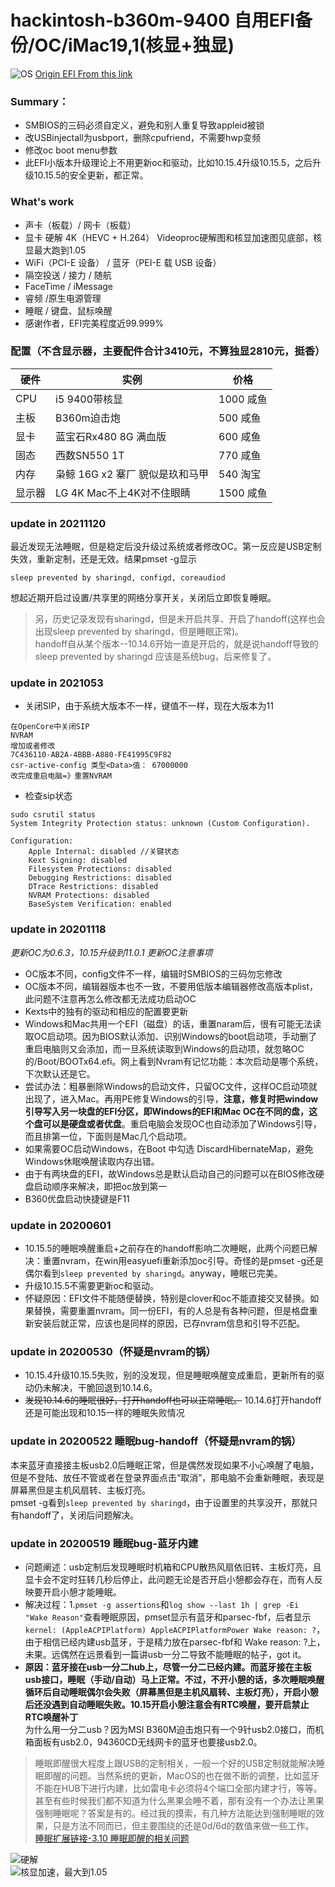 # hackintosh-b360m-9400 自用EFI备份/OC/iMac19,1(核显+独显) 
![OS](https://pic1awn.oss-cn-shanghai.aliyuncs.com/img/20211121085133.png?tubed)
[Origin EFI From this link](https://github.com/GeQ1an/MSI-B360M-MORTAR-HACKINTOSH-OPENCORE-EFI "refer")  
### Summary：  
- SMBIOS的三码必须自定义，避免和别人重复导致appleid被锁
- 改USBinjectall为usbport，删除cpufriend，不需要hwp变频
- 修改oc boot menu参数  
- 此EFI小版本升级理论上不用更新oc和驱动，比如10.15.4升级10.15.5，之后升级10.15.5的安全更新，都正常。
### What's work
- 声卡（板载）/ 网卡（板载）
- 显卡 硬解 4K（HEVC + H.264） Videoproc硬解图和核显加速图见底部，核显最大跑到1.05
- WiFi（PCI-E 设备） / 蓝牙（PEI-E 载 USB 设备）
- 隔空投送 / 接力 / 随航
- FaceTime / iMessage
- 睿频 /原生电源管理
- 睡眠 / 键盘、鼠标唤醒  
- 感谢作者，EFI完美程度近99.999%

### 配置（不含显示器，主要配件合计3410元，不算独显2810元，挺香）
|   硬件 | 实例  | 价格 |
| ------------ | ------------ |------------ |
| CPU  | i5 9400带核显  | 1000 咸鱼 |
|  主板 |B360m迫击炮   | 500 咸鱼 |
| 显卡  | 蓝宝石Rx480 8G 满血版  | 600 咸鱼 |
| 固态  | 西数SN550 1T    | 770 咸鱼|
| 内存  | 枭鲸 16G x2 寨厂 貌似是玖和马甲 | 540 淘宝 |
| 显示器  | LG 4K Mac不上4K对不住眼睛 | 1500 咸鱼 |    

### update  in 20211120
最近发现无法睡眠，但是稳定后没升级过系统或者修改OC。第一反应是USB定制失效，重新定制，还是无效。结果pmset -g显示
```
sleep prevented by sharingd, configd, coreaudiod
```
想起近期开启过设置/共享里的网络分享开关，关闭后立即恢复睡眠。
>另，历史记录发现有sharingd，但是未开启共享、开启了handoff(这样也会出现sleep prevented by sharingd，但是睡眠正常)。  
>handoff自从某个版本--10.14.6开始一直是开启的，就是说handoff导致的sleep prevented by sharingd 应该是系统bug，后来修复了。

### update  in 2021053
- 关闭SIP，由于系统大版本不一样，键值不一样，现在大版本为11
```
在OpenCore中关闭SIP
NVRAM
增加或者修改
7C436110-AB2A-4BBB-A880-FE41995C9F82
csr-active-config 类型<Data>值： 67000000
改完成重启电脑=》重置NVRAM
```
- 检查sip状态
```
sudo csrutil status
System Integrity Protection status: unknown (Custom Configuration).

Configuration:
	Apple Internal: disabled //关键状态
	Kext Signing: disabled
	Filesystem Protections: disabled
	Debugging Restrictions: disabled
	DTrace Restrictions: disabled
	NVRAM Protections: disabled
	BaseSystem Verification: enabled

```


### update  in 20201118
*更新OC为0.6.3，10.15升级到11.0.1  更新OC注意事项*
- OC版本不同，config文件不一样，编辑时SMBIOS的三码勿忘修改
- OC版本不同，编辑器版本也不一致，不要用低版本编辑器修改高版本plist，此问题不注意再怎么修改都无法成功启动OC
- Kexts中的独有的驱动和相应的配置要更新
- Windows和Mac共用一个EFI（磁盘）的话，重置naram后，很有可能无法读取OC启动项。因为BIOS默认添加、识别Windows的boot启动项，手动删了重启电脑则又会添加，而一旦系统读取到Windows的启动项，就忽略OC的/Boot/BOOTx64.efi。网上看到Nvram有记忆功能：本次启动是哪个系统，下次默认还是它。
- 尝试办法：粗暴删除Windows的启动文件，只留OC文件，这样OC启动项就出现了，进入Mac。再用PE修复Windows的引导，**注意，修复时把window引导写入另一块盘的EFI分区，即Windows的EFI和Mac OC在不同的盘，这个盘可以是硬盘或者优盘**。重启电脑会发现OC也自动添加了Windows引导，而且排第一位，下面则是Mac几个启动项。
- 如果需要OC启动Windows，在Boot 中勾选 DiscardHibernateMap，避免Windows休眠唤醒读取内存出错。
- 由于有两块盘的EFI，故Windows总是默认启动自己的问题可以在BIOS修改硬盘启动顺序来解决，即把oc放到第一
- B360优盘启动快捷键是F11

### update  in 20200601
- 10.15.5的睡眠唤醒重启+之前存在的handoff影响二次睡眠，此两个问题已解决：重置nvram，在win用easyuefi重新添加oc引导。奇怪的是pmset -g还是偶尔看到`sleep prevented by sharingd`。anyway，睡眠已完美。
- 升级10.15.5不需要更新oc和驱动。
- 怀疑原因：EFI文件不能随便替换，特别是clover和oc不能直接交叉替换。如果替换，需要重置nvram。同一份EFI，有的人总是有各种问题，但是格盘重新安装后就正常，应该也是同样的原因，已存nvram信息和引导不匹配。

### update  in 20200530（怀疑是nvram的锅） 
- 10.15.4升级10.15.5失败，别的没发现，但是睡眠唤醒变成重启，更新所有的驱动仍未解决，干脆回退到10.14.6。
- ~~发现10.14.6的睡眠很好，打开handoff也可以正常睡眠。~~  10.14.6打开handoff还是可能出现和10.15一样的睡眠失败情况
### update  in 20200522  睡眠bug-handoff（怀疑是nvram的锅） 
本来蓝牙直接接主板usb2.0后睡眠正常，但是偶然发现如果不小心唤醒了电脑，但是不登陆、放任不管或者在登录界面点击“取消”，那电脑不会重新睡眠，表现是屏幕黑但是主机风扇转、主板灯亮。  
pmset -g看到`sleep prevented by sharingd`，由于设置里的共享没开，那就只有handoff了，关闭后问题解决。

### update  in 20200519 睡眠bug-蓝牙内建
- 问题阐述：usb定制后发现睡眠时机箱和CPU散热风扇依旧转、主板灯亮，且显卡会不定时狂转几秒后停止，此问题无论是否开启小憩都会存在，而有人反映要开启小憩才能睡眠。
- 解决过程：1.`pmset -g assertions`和`log show --last 1h | grep -Ei "Wake Reason"`查看睡眠原因，pmset显示有蓝牙和parsec-fbf，后者显示`kernel: (AppleACPIPlatform) AppleACPIPlatformPower Wake reason: ?`，由于相信已经内建usb蓝牙，于是精力放在parsec-fbf和 Wake reason: ?上，未果。远偶然在远景看到一篇讲usb一分二导致不能睡眠的帖子，got it。
- **原因：蓝牙接在usb一分二hub上，尽管一分二已经内建。而蓝牙接在主板usb接口，睡眠（手动/自动）马上正常。不过，不开小憩的话，多次睡眠唤醒循环后自动睡眠偶尔会失败（屏幕黑但是主机风扇转、主板灯亮），开启小憩后还没遇到自动睡眠失败。10.15开启小憩注意会有RTC唤醒，要开启禁止RTC唤醒补丁**      
为什么用一分二usb？因为MSI B360M迫击炮只有一个9针usb2.0接口，而机箱面板有usb2.0，94360CD无线网卡的蓝牙也要接usb2.0。    
>睡眠即醒很大程度上跟USB的定制相关，一般一个好的USB定制就能解决睡眠即醒的问题。当然系统的更新，MacOS的也在做不断的调整，比如蓝牙不能在HUB下进行内建，比如雷电卡必须将4个端口全部内建才行，等等。甚至有些时候我们都不知道为什么黑果会睡不着，那有没有一个办法让黑果强制睡眠呢？答案是有的。经过我的摸索，有几种方法能达到强制睡眠的效果，只是方法不同而已，但主要围绕的还是0d/6d的数值来做一些工作。       
[睡眠扩展链接-3.10 睡眠即醒的相关问题](https://blog.xjn819.com/?p=543 "睡眠扩展链接-3.10 睡眠即醒的相关问题")  

![硬解](https://pic1awn.oss-cn-shanghai.aliyuncs.com/img/%E6%88%AA%E5%B1%8F2020-05-15%2017.43.33.png)  
![核显加速，最大到1.05](https://github.com/c1awn/hackintosh-b360m-9400-EFI/blob/master/Images/IGPU.png?raw=true)  
